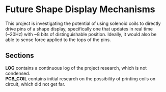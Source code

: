 # Future Shape Display Mechanisms

This project is investigating the potential of using solenoid
coils to directly drive pins of a shape display,
specifically one that updates in real time (~20Hz) with
~8 bits of distinguishable position. Ideally, it would also
be able to sense force applied to the tops of the pins.

## Sections

**LOG** contains a continuous log of the project research, which is
not condensed.  
**PCB_COIL** contains initial research on the possibility of
printing coils on circuit, which did not get far.
